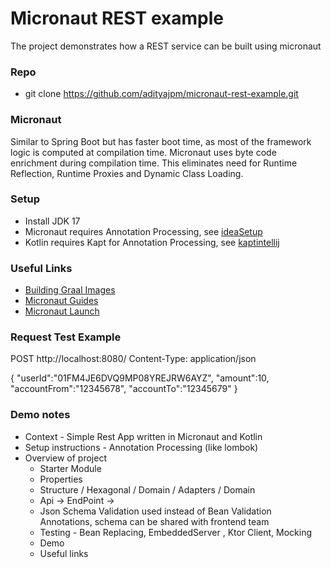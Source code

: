 # Micronaut REST example

The project demonstrates how a REST service can be built using micronaut

### Repo
- git clone https://github.com/adityajpm/micronaut-rest-example.git    

### Micronaut
Similar to Spring Boot but has faster boot time, as most of the framework logic is computed at compilation time. Micronaut uses byte code enrichment during compilation time. This eliminates need for Runtime Reflection, Runtime Proxies and Dynamic Class Loading.

### Setup
- Install JDK 17
- Micronaut requires Annotation Processing, see [ideaSetup](https://docs.micronaut.io/latest/guide/#ideaSetup) 
- Kotlin requires Kapt for Annotation Processing, see [kaptintellij](https://docs.micronaut.io/latest/guide/#kaptintellij)

### Useful Links

- [Building Graal Images](https://guides.micronaut.io/latest/micronaut-creating-first-graal-app.html)
- [Micronaut Guides](https://micronaut.io/guides/)
- [Micronaut Launch](https://micronaut.io/launch/)


### Request Test Example
POST http://localhost:8080/
Content-Type: application/json

{
"userId":"01FM4JE6DVQ9MP08YREJRW6AYZ",
"amount":10,
"accountFrom":"12345678",
"accountTo":"12345679"
}

### Demo notes

- Context - Simple Rest App written in Micronaut and Kotlin
- Setup instructions - Annotation Processing (like lombok)
- Overview  of project 
  - Starter Module
  - Properties
  - Structure / Hexagonal / Domain / Adapters / Domain 
  - Api -> EndPoint ->
  - Json Schema Validation used instead of Bean Validation Annotations, schema can be shared with frontend team
  - Testing - Bean Replacing,  EmbeddedServer , Ktor Client, Mocking
  - Demo
  - Useful links 
